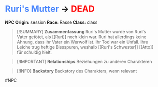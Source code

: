 # <font color = 4d88fd>Ruri's Mutter</font> -> <font color = "red">DEAD</font>

**NPC**
**Origin:** session
**Race:** Rasse
**Class:** class

>[!SUMMARY] **Zusammenfassung**
>Ruri's Mutter wurde von Ruri's Vater getötet, als [[Ruri]] noch klein war. Ruri hat allerdings keine Ahnung, dass ihr Vater ein Werwolf ist. Ihr Tod war ein Unfall. Ihre Leiche trug heftige Bissspuren, weshalb [[Ruri's Schwester]] [[Atto]] für schuldig hielt.

>[!IMPORTANT] **Relationships**
>Beziehungen zu anderen Charakteren

>[!INFO] **Backstory**
>Backstory des Charakters, wenn relevant

#NPC